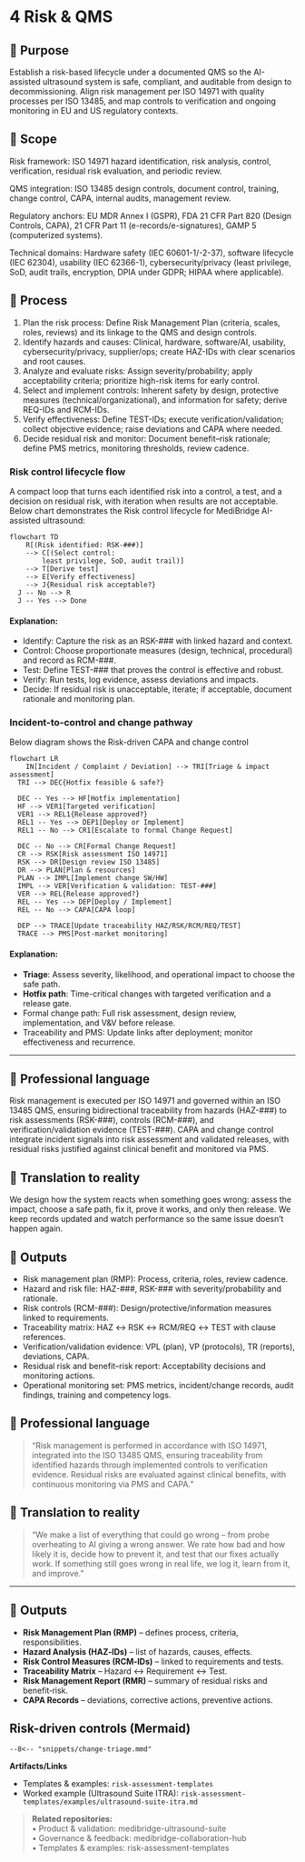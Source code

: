 # 4 Risk & QMS

## 🎯 Purpose
Establish a risk-based lifecycle under a documented QMS so the AI-assisted ultrasound system is safe, compliant, and auditable from design to decommissioning. Align risk management per ISO 14971 with quality processes per ISO 13485, and map controls to verification and ongoing monitoring in EU and US regulatory contexts.

## 🧩 Scope
Risk framework: ISO 14971 hazard identification, risk analysis, control, verification, residual risk evaluation, and periodic review.

QMS integration: ISO 13485 design controls, document control, training, change control, CAPA, internal audits, management review.

Regulatory anchors: EU MDR Annex I (GSPR), FDA 21 CFR Part 820 (Design Controls, CAPA), 21 CFR Part 11 (e-records/e-signatures), GAMP 5 (computerized systems).

Technical domains: Hardware safety (IEC 60601-1/-2-37), software lifecycle (IEC 62304), usability (IEC 62366-1), cybersecurity/privacy (least privilege, SoD, audit trails, encryption, DPIA under GDPR; HIPAA where applicable).

## 🔄 Process
1. Plan the risk process: Define Risk Management Plan (criteria, scales, roles, reviews) and its linkage to the QMS and design controls.
2. Identify hazards and causes: Clinical, hardware, software/AI, usability, cybersecurity/privacy, supplier/ops; create HAZ-IDs with clear scenarios and root causes.
3. Analyze and evaluate risks: Assign severity/probability; apply acceptability criteria; prioritize high-risk items for early control.
4. Select and implement controls: Inherent safety by design, protective measures (technical/organizational), and information for safety; derive REQ-IDs and RCM-IDs.
5. Verify effectiveness: Define TEST-IDs; execute verification/validation; collect objective evidence; raise deviations and CAPA where needed.
6. Decide residual risk and monitor: Document benefit–risk rationale; define PMS metrics, monitoring thresholds, review cadence.

### Risk control lifecycle flow
A compact loop that turns each identified risk into a control, a test, and a decision on residual risk, with iteration when results are not acceptable. 
Below chart demonstrates the Risk control lifecycle for MediBridge AI-assisted ultrasound:

```mermaid
flowchart TD
    R[(Risk identified: RSK-###)]
    --> C[(Select control:
        least privilege, SoD, audit trail)]
    --> T[Derive test]
    --> E[Verify effectiveness]
    --> J{Residual risk acceptable?}
  J -- No --> R
  J -- Yes --> Done
```
#### Explanation:
- Identify: Capture the risk as an RSK-### with linked hazard and context.
- Control: Choose proportionate measures (design, technical, procedural) and record as RCM-###.
- Test: Define TEST-### that proves the control is effective and robust.
- Verify: Run tests, log evidence, assess deviations and impacts.
- Decide: If residual risk is unacceptable, iterate; if acceptable, document rationale and monitoring plan.

### Incident-to-control and change pathway
Below diagram shows the Risk-driven CAPA and change control

```mermaid
flowchart LR
    IN[Incident / Complaint / Deviation] --> TRI[Triage & impact assessment]
  TRI --> DEC{Hotfix feasible & safe?}

  DEC -- Yes --> HF[Hotfix implementation]
  HF --> VER1[Targeted verification]
  VER1 --> REL1{Release approved?}
  REL1 -- Yes --> DEP1[Deploy or Implement]
  REL1 -- No --> CR1[Escalate to formal Change Request]

  DEC -- No --> CR[Formal Change Request]
  CR --> RSK[Risk assessment ISO 14971]
  RSK --> DR[Design review ISO 13485]
  DR --> PLAN[Plan & resources]
  PLAN --> IMPL[Implement change SW/HW]
  IMPL --> VER[Verification & validation: TEST-###]
  VER --> REL{Release approved?}
  REL -- Yes --> DEP[Deploy / Implement]
  REL -- No --> CAPA[CAPA loop]

  DEP --> TRACE[Update traceability HAZ/RSK/RCM/REQ/TEST]
  TRACE --> PMS[Post-market monitoring]
```
#### Explanation:
- **Triage**: Assess severity, likelihood, and operational impact to choose the safe path.
- **Hotfix path**: Time-critical changes with targeted verification and a release gate.
- Formal change path: Full risk assessment, design review, implementation, and V&V before release.
- Traceability and PMS: Update links after deployment; monitor effectiveness and recurrence.
---

## 🧠 Professional language
Risk management is executed per ISO 14971 and governed within an ISO 13485 QMS, ensuring bidirectional traceability from hazards (HAZ-###) to risk assessments (RSK-###), controls (RCM-###), and verification/validation evidence (TEST-###). CAPA and change control integrate incident signals into risk assessment and validated releases, with residual risks justified against clinical benefit and monitored via PMS.

## 💬 Translation to reality
We design how the system reacts when something goes wrong: assess the impact, choose a safe path, fix it, prove it works, and only then release. We keep records updated and watch performance so the same issue doesn’t happen again.

## 📁 Outputs
- Risk management plan (RMP): Process, criteria, roles, review cadence.
- Hazard and risk file: HAZ-###, RSK-### with severity/probability and rationale.
- Risk controls (RCM-###): Design/protective/information measures linked to requirements.
- Traceability matrix: HAZ ↔ RSK ↔ RCM/REQ ↔ TEST with clause references.
- Verification/validation evidence: VPL (plan), VP (protocols), TR (reports), deviations, CAPA.
- Residual risk and benefit–risk report: Acceptability decisions and monitoring actions.
- Operational monitoring set: PMS metrics, incident/change records, audit findings, training and competency logs.

## 🧠 Professional language
> “Risk management is performed in accordance with ISO 14971, integrated into the ISO 13485 QMS, ensuring traceability from identified hazards through implemented controls to verification evidence. Residual risks are evaluated against clinical benefits, with continuous monitoring via PMS and CAPA.”

## 💬 Translation to reality
> “We make a list of everything that could go wrong – from probe overheating to AI giving a wrong answer. We rate how bad and how likely it is, decide how to prevent it, and test that our fixes actually work. If something still goes wrong in real life, we log it, learn from it, and improve.”

---

## 📁 Outputs
- **Risk Management Plan (RMP)** – defines process, criteria, responsibilities.
- **Hazard Analysis (HAZ‑IDs)** – list of hazards, causes, effects.
- **Risk Control Measures (RCM‑IDs)** – linked to requirements and tests.
- **Traceability Matrix** – Hazard ↔ Requirement ↔ Test.
- **Risk Management Report (RMR)** – summary of residual risks and benefit‑risk.
- **CAPA Records** – deviations, corrective actions, preventive actions.


## Risk-driven controls (Mermaid)

```mermaid
--8<-- "snippets/change-triage.mmd"
```

**Artifacts/Links**  
- Templates & examples: `risk-assessment-templates`  
- Worked example (Ultrasound Suite ITRA): `risk-assessment-templates/examples/ultrasound-suite-itra.md`

> **Related repositories:**  
> • Product & validation: medibridge-ultrasound-suite  
> • Governance & feedback: medibridge-collaboration-hub  
> • Templates & examples: risk-assessment-templates
